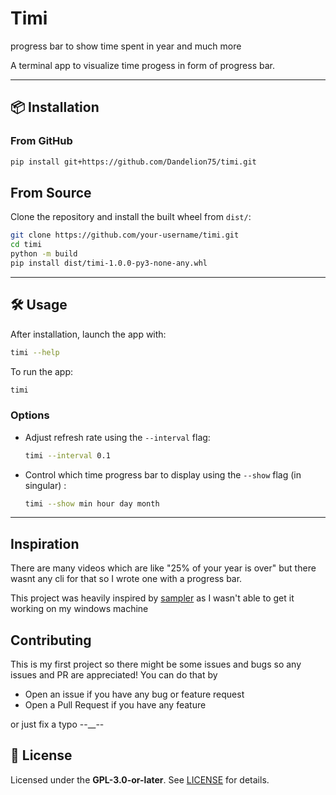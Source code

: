 # Timi
progress bar to show time spent in year and much more

A terminal app to visualize time progess in form of progress bar.

---

## 📦 Installation

### From GitHub

```bash
pip install git+https://github.com/Dandelion75/timi.git
```

## From Source

Clone the repository and install the built wheel from `dist/`:

```bash
git clone https://github.com/your-username/timi.git
cd timi
python -m build
pip install dist/timi-1.0.0-py3-none-any.whl
```

---

## 🛠 Usage

After installation, launch the app with:

```bash
timi --help
```

To run the app:

```bash
timi
```

### Options

- Adjust refresh rate using the `--interval` flag:

  ```bash
  timi --interval 0.1
  ```

- Control which time progress bar to display using the `--show` flag (in singular) :

  ```bash
  timi --show min hour day month
  ```

---

## Inspiration

There are many videos which are like  "25% of your year is over" but there wasnt any cli for that so I wrote one with a progress bar. 

This project was heavily inspired by [sampler](https://github.com/sqshq/sampler?tab=readme-ov-file#gauge) as I wasn't able to get it working on my windows machine

## Contributing

This is my first project so there might be some issues and bugs so any issues and PR are appreciated! You can do that by

- Open an issue if you have any bug or feature request
- Open a Pull Request if you have any feature

or just fix a typo --__--

## 📃 License

Licensed under the **GPL-3.0-or-later**. See [LICENSE](./LICENSE) for details.

